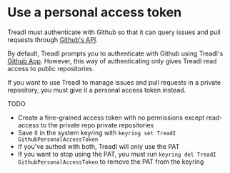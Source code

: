 # Use a personal access token

TreadI must authenticate with Github so that it can query issues and pull requests through [Github's API](https://docs.github.com/en/graphql).

By default, TreadI prompts you to authenticate with Github using TreadI's [Github App](https://docs.github.com/en/apps/overview).
However, this way of authenticating only gives TreadI read access to public repositories.

If you want to use TreadI to manage issues and pull requests in a private repository, you must give it a personal access token instead.

TODO
* Create a fine-grained access token with no permissions except read-access to the private repo private repositories
* Save it in the system keyring with `keyring set TreadI GithubPersonalAccessToken`
* If you've authed with both, TreadI will only use the PAT
* If you want to stop using the PAT, you must run `keyring del TreadI GithubPersonalAccessToken` to remove the PAT from the keyring
